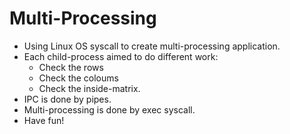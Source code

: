 # Multi-Processing
* Using Linux OS syscall to create multi-processing application.
* Each child-process aimed to do different work:
  * Check the rows
  * Check the coloums
  * Check the inside-matrix.
* IPC is done by pipes.
* Multi-processing is done by exec syscall.
* Have fun!
